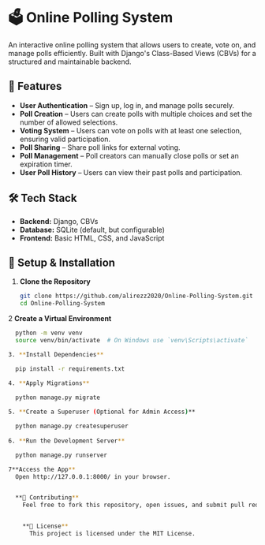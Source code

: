 # 🗳️ Online Polling System  

An interactive online polling system that allows users to create, vote on, and manage polls efficiently. Built with Django's Class-Based Views (CBVs) for a structured and maintainable backend.  

## 🚀 Features  

- **User Authentication** – Sign up, log in, and manage polls securely.  
- **Poll Creation** – Users can create polls with multiple choices and set the number of allowed selections.  
- **Voting System** – Users can vote on polls with at least one selection, ensuring valid participation.  
- **Poll Sharing** – Share poll links for external voting.  
- **Poll Management** – Poll creators can manually close polls or set an expiration timer.  
- **User Poll History** – Users can view their past polls and participation.  

## 🛠️ Tech Stack  

- **Backend:** Django, CBVs  
- **Database:** SQLite (default, but configurable)  
- **Frontend:** Basic HTML, CSS, and JavaScript  

## 🔧 Setup & Installation  

1. **Clone the Repository**  
   ```sh
   git clone https://github.com/alirezz2020/Online-Polling-System.git
   cd Online-Polling-System
2 **Create a Virtual Environment**
```sh
  python -m venv venv
  source venv/bin/activate  # On Windows use `venv\Scripts\activate`

3. **Install Dependencies**

  pip install -r requirements.txt

4. **Apply Migrations**

  python manage.py migrate
  
5. **Create a Superuser (Optional for Admin Access)**

  python manage.py createsuperuser
  
6. **Run the Development Server**

  python manage.py runserver

7**Access the App**
  Open http://127.0.0.1:8000/ in your browser.


  **🤝 Contributing**
    Feel free to fork this repository, open issues, and submit pull requests!


    **📜 License**
      This project is licensed under the MIT License.

